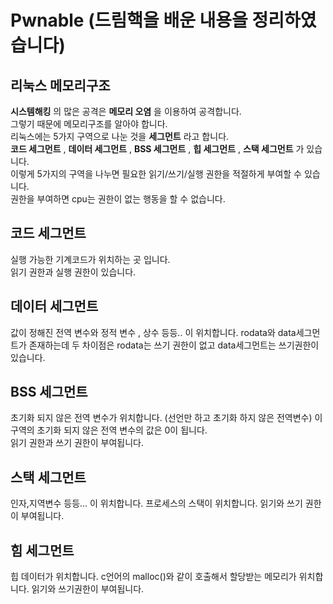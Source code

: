 # Pwnable (드림핵을 배운 내용을 정리하였습니다)


## 리눅스 메모리구조   
__시스템해킹__ 의 많은 공격은 __메모리 오염__ 을 이용하여 공격합니다.   
그렇기 때문에 메모리구조를 알아야 합니다.   
리눅스에는 5가지 구역으로 나눈 것을 __세그먼트__ 라고 합니다.   
__코드 세그먼트__ , __데이터 세그먼트__ , __BSS 세그먼트__ , __힙 세그먼트__ , __스택 세그먼트__ 가 있습니다.    
이렇게 5가지의 구역을 나누면 필요한 읽기/쓰기/실행 권한을 적절하게 부여할 수 있습니다.    
권한을 부여하면 cpu는 권한이 없는 행동을 할 수 없습니다.
    
## 코드 세그먼트
실행 가능한 기계코드가 위치하는 곳 입니다.   
읽기 권한과 실행 권한이 있습니다. 

## 데이터 세그먼트
값이 정해진 전역 변수와 정적 변수 , 상수 등등.. 이 위치합니다.
rodata와 data세그먼트가 존재하는데
두 차이점은 rodata는 쓰기 권한이 없고
data세그먼트는 쓰기권한이 있습니다.

## BSS 세그먼트
초기화 되지 않은 전역 변수가 위치합니다.
(선언만 하고 초기화 하지 않은 전역변수)
이 구역의 초기화 되지 않은 전역 변수의 값은 0이 됩니다.    
읽기 권한과 쓰기 권한이 부여됩니다.   

## 스택 세그먼트
인자,지역변수 등등... 이 위치합니다.
프로세스의 스택이 위치합니다.
읽기와 쓰기 권한이 부여됩니다.

## 힘 세그먼트
힙 데이터가 위치합니다.
c언어의 malloc()와 같이 호출해서 할당받는 메모리가 위치합니다.
읽기와 쓰기권한이 부여됩니다.

